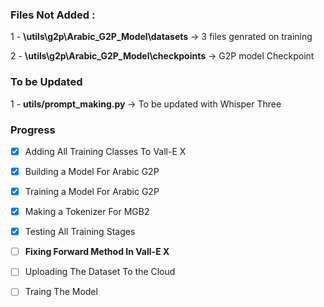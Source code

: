 ### Files Not Added :

1 - **\utils\g2p\Arabic_G2P_Model\datasets** -> 3 files genrated on training

2 - **\utils\g2p\Arabic_G2P_Model\checkpoints**  -> G2P model Checkpoint

### To be Updated
1 - **utils/prompt_making.py** -> To be updated with Whisper Three



### Progress

- [x] Adding All Training Classes To Vall-E X
- [x] Building a Model For Arabic G2P
- [x] Training a Model For Arabic G2P
- [x] Making a Tokenizer For MGB2
- [x] Testing All Training Stages
- [ ] **Fixing Forward Method In Vall-E X**
- [ ] Uploading The Dataset To the Cloud
- [ ] Traing The Model

